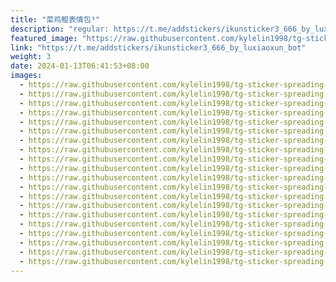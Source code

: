 ```yaml
---
title: "菜鸡鲲表情包³"
description: "regular: https://t.me/addstickers/ikunsticker3_666_by_luxiaoxun_bot"
featured_image: "https://raw.githubusercontent.com/kylelin1998/tg-sticker-spreading-worldwide-images/main/img/120c5302-592f-45b6-a402-18664dfb44a4.jpg"
link: "https://t.me/addstickers/ikunsticker3_666_by_luxiaoxun_bot"
weight: 3
date: 2024-01-13T06:41:53+08:00
images:
  - https://raw.githubusercontent.com/kylelin1998/tg-sticker-spreading-worldwide-images/main/img/120c5302-592f-45b6-a402-18664dfb44a4.jpg
  - https://raw.githubusercontent.com/kylelin1998/tg-sticker-spreading-worldwide-images/main/img/e44c8a07-3c12-44a2-aef0-0bed0128f327.jpg
  - https://raw.githubusercontent.com/kylelin1998/tg-sticker-spreading-worldwide-images/main/img/82454aa2-a9ba-4a10-b005-b9fb81949929.jpg
  - https://raw.githubusercontent.com/kylelin1998/tg-sticker-spreading-worldwide-images/main/img/c07c7247-f684-491a-b562-15f88c9c1656.jpg
  - https://raw.githubusercontent.com/kylelin1998/tg-sticker-spreading-worldwide-images/main/img/5c146064-2f6a-46c6-8fae-1a27b1e4b149.jpg
  - https://raw.githubusercontent.com/kylelin1998/tg-sticker-spreading-worldwide-images/main/img/e7ff4bee-5fde-497a-8a5c-a7f14926e8b4.jpg
  - https://raw.githubusercontent.com/kylelin1998/tg-sticker-spreading-worldwide-images/main/img/39ec3468-10e3-4e0b-b43f-7f72c5b65005.jpg
  - https://raw.githubusercontent.com/kylelin1998/tg-sticker-spreading-worldwide-images/main/img/2c5a392e-84c0-42bb-93d3-43ada06fbdab.jpg
  - https://raw.githubusercontent.com/kylelin1998/tg-sticker-spreading-worldwide-images/main/img/69ce545f-8edc-4837-ae85-ff4bab5e0dd0.jpg
  - https://raw.githubusercontent.com/kylelin1998/tg-sticker-spreading-worldwide-images/main/img/3de7aa24-36b7-4dce-972b-d251299d582d.jpg
  - https://raw.githubusercontent.com/kylelin1998/tg-sticker-spreading-worldwide-images/main/img/e82185ed-7d51-47eb-9e41-a1eabdbf213c.jpg
  - https://raw.githubusercontent.com/kylelin1998/tg-sticker-spreading-worldwide-images/main/img/e00894b4-43f1-49b9-a990-83a1da9d524e.jpg
  - https://raw.githubusercontent.com/kylelin1998/tg-sticker-spreading-worldwide-images/main/img/f7c0ce39-b56c-4931-bfb7-79bfb4d936fa.jpg
  - https://raw.githubusercontent.com/kylelin1998/tg-sticker-spreading-worldwide-images/main/img/1c5d3584-796b-4563-a517-4c71dbc6adb2.jpg
  - https://raw.githubusercontent.com/kylelin1998/tg-sticker-spreading-worldwide-images/main/img/7f125723-2f03-496d-a11e-aa6397da5dad.jpg
  - https://raw.githubusercontent.com/kylelin1998/tg-sticker-spreading-worldwide-images/main/img/d148beb4-c571-489f-9688-69a957a42792.jpg
  - https://raw.githubusercontent.com/kylelin1998/tg-sticker-spreading-worldwide-images/main/img/ae80a7c4-56f0-42ea-8440-3729655cb630.jpg
  - https://raw.githubusercontent.com/kylelin1998/tg-sticker-spreading-worldwide-images/main/img/5de32729-e222-4ea4-af08-864abb38d411.jpg
  - https://raw.githubusercontent.com/kylelin1998/tg-sticker-spreading-worldwide-images/main/img/6c324cf8-e45b-4402-b550-b82c6042e322.jpg
  - https://raw.githubusercontent.com/kylelin1998/tg-sticker-spreading-worldwide-images/main/img/334b38ce-fe46-4a88-8e77-e997dd18a75f.jpg
---
```

